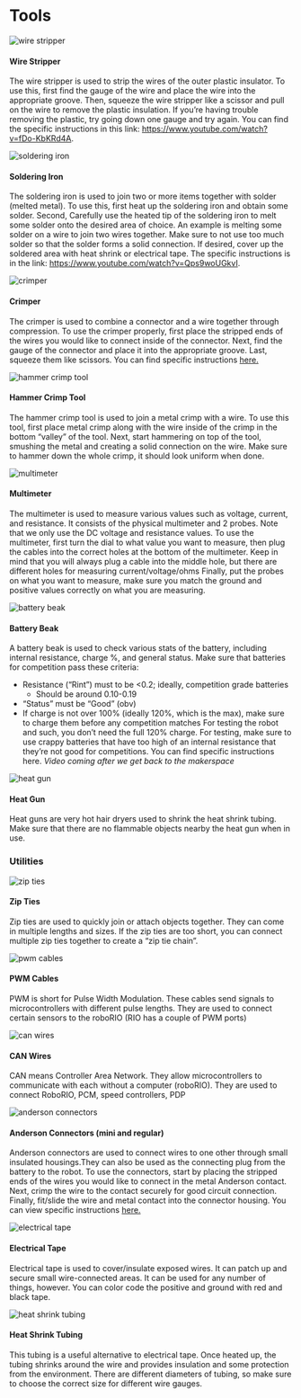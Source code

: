 # Tools


![wire stripper](../assets/images/tools/electronics/wirestripper.png)
#### Wire Stripper
 The wire stripper is used to strip the wires of the outer plastic insulator. To use this, first find 
 the gauge of the wire and place the wire into the appropriate groove. Then, squeeze the wire stripper
 like a scissor and pull on the wire to remove the plastic insulation. If you’re having trouble removing 
 the plastic, try going down one gauge and try again. You can find the specific instructions in this 
 link: https://www.youtube.com/watch?v=fDo-KbKRd4A.


![soldering iron](../assets/images/tools/electronics/solderingiron.png)
#### Soldering Iron
 The soldering iron is used to join two or more items together with solder (melted metal). To use this,
 first heat up the soldering iron and obtain some solder. Second, Carefully use the heated tip of the soldering 
 iron to melt some solder onto the desired area of choice. An example is melting some solder on a wire to join two
 wires together. Make sure to not use too much solder so that the solder forms a solid connection. If desired, cover 
 up the soldered area with heat shrink or electrical tape. The specific instructions is in the link: https://www.youtube.com/watch?v=Qps9woUGkvI.
 


![crimper](../assets/images/tools/electronics/crimper.png)
#### Crimper
 The crimper is used to combine a connector and a wire together through compression. To use the crimper properly, first place the stripped ends of the wires you would like to connect inside of the connector. Next, find the gauge of the connector and place it into the appropriate groove. Last, squeeze them like scissors. You can find specific instructions [here.](https://youtu.be/Svja8zEcKNQ?t=73)


![hammer crimp tool](../assets/images/tools/electronics/hammercrimptool.png)
#### Hammer Crimp Tool
The hammer crimp tool is used to join a metal crimp with a wire. To use this tool, first place metal crimp along with the wire inside of the crimp in the bottom “valley” of the tool. Next, start hammering on top of the tool, smushing the metal and creating a solid connection on the wire. Make sure to hammer down the whole crimp, it should look uniform when done.


![multimeter](../assets/images/tools/electronics/multimeter.png)
#### Multimeter
The multimeter is used to measure various values such as voltage, current, and resistance. It consists of the physical multimeter and 2 probes. Note that we only use the DC voltage and resistance values. To use the multimeter, first turn the dial to what value you want to measure, then plug the cables into the correct holes at the bottom of the multimeter. Keep in mind that you will always plug a cable into the middle hole, but there are different holes for measuring current/voltage/ohms
Finally, put the probes on what you want to measure, make sure you match the ground and positive values correctly on what you are measuring.


![battery beak](../assets/images/tools/electronics/batterybeak.png)
#### Battery Beak
A battery beak is used to check various stats of the battery, including internal resistance, charge %, and general status.
Make sure that batteries for competition pass these criteria:
* Resistance (“Rint”) must to be <0.2; ideally, competition grade batteries 
    * Should be around 0.10-0.19
* “Status” must be “Good” (obv)
* If charge is not over 100% (ideally 120%, which is the max), make sure to charge them before any competition matches
For testing the robot and such, you don’t need the full 120% charge. For testing, make sure to use crappy batteries that have too high of an internal resistance that they’re not good for competitions. You can find specific instructions here. *Video coming after we get back to the makerspace*


![heat gun](../assets/images/tools/electronics/heatgun.png)
#### Heat Gun
Heat guns are very hot hair dryers used to shrink the heat shrink tubing. Make sure that there are no flammable objects nearby the heat gun when in use.

### Utilities


![zip ties](../assets/images/tools/electronics/zipties.png)
#### Zip Ties
Zip ties are used to quickly join or attach objects together. They can come in multiple lengths and sizes. If the zip ties are too short, you can connect multiple zip ties together to create a “zip tie chain”.


![pwm cables](../assets/images/tools/electronics/pwmcables.png)
#### PWM Cables
PWM is short for Pulse Width Modulation. These cables send signals to microcontrollers with different pulse lengths. They are used to connect certain sensors to the roboRIO (RIO has a couple of PWM ports)


![can wires](../assets/images/tools/electronics/canwires.png)
#### CAN Wires
CAN means Controller Area Network. They allow microcontrollers to communicate with each without a computer (roboRIO). They are used to connect RoboRIO, PCM, speed controllers, PDP


![anderson connectors](../assets/images/tools/electronics/andersonconnectors.png)
#### Anderson Connectors (mini and regular)
Anderson connectors are used to connect wires to one other through small insulated housings.They can also be used as the connecting plug from the battery to the robot. To use the connectors, start by placing the stripped ends of the wires you would like to connect in the metal Anderson contact. Next, crimp the wire to the contact securely for good circuit connection. Finally, fit/slide the wire and metal contact into the connector housing. You can view specific instructions [here.](https://www.youtube.com/watch?v=QzLvdR6X81k)


![electrical tape](../assets/images/tools/electronics/electricaltape.png)
#### Electrical Tape 
Electrical tape is used to cover/insulate exposed wires. It can patch up and secure small wire-connected areas. It can be used for any number of things, however. You can color code the positive and ground with red and black tape.


![heat shrink tubing](../assets/images/tools/electronics/heatshrinktubing.png)
#### Heat Shrink Tubing
This tubing is a useful alternative to electrical tape. Once heated up, the tubing shrinks around the wire and provides insulation and some protection from the environment. There are different diameters of tubing, so make sure to choose the  correct size for different wire gauges.



